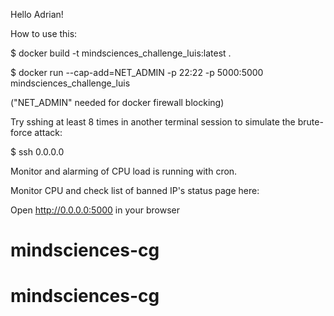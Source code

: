 Hello Adrian!

How to use this:

$ docker build -t mindsciences_challenge_luis:latest .

$ docker run --cap-add=NET_ADMIN -p 22:22 -p 5000:5000 mindsciences_challenge_luis

("NET_ADMIN" needed for docker firewall blocking)

Try sshing at least 8 times in another terminal session to simulate the brute-force attack:

$ ssh 0.0.0.0

Monitor and alarming of CPU load is running with cron.

Monitor CPU and check list of banned IP's status page here: 

Open http://0.0.0.0:5000 in your browser
# mindsciences-cg
# mindsciences-cg
